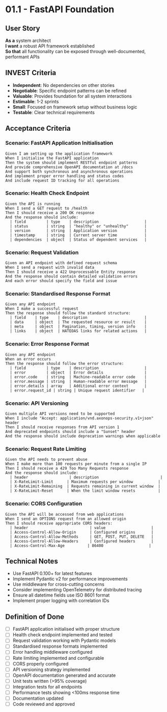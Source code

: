 # 01.1 - FastAPI Foundation

## User Story
**As a** system architect  
**I want** a robust API framework established  
**So that** all functionality can be exposed through well-documented, performant APIs

## INVEST Criteria
- **Independent**: No dependencies on other stories
- **Negotiable**: Specific endpoint patterns can be refined
- **Valuable**: Provides foundation for all system interactions
- **Estimable**: 1-2 sprints
- **Small**: Focused on framework setup without business logic
- **Testable**: Clear technical requirements

## Acceptance Criteria

### Scenario: FastAPI Application Initialisation
```gherkin
Given I am setting up the application framework
When I initialise the FastAPI application
Then the system should implement RESTful endpoint patterns
And provide comprehensive OpenAPI documentation at /docs
And support both synchronous and asynchronous operations
And implement proper error handling and status codes
And include request ID tracking for all operations
```

### Scenario: Health Check Endpoint
```gherkin
Given the API is running
When I send a GET request to /health
Then I should receive a 200 OK response
And the response should include:
  | field         | type    | description                    |
  | status        | string  | "healthy" or "unhealthy"       |
  | version       | string  | Application version            |
  | timestamp     | string  | Current server time            |
  | dependencies  | object  | Status of dependent services   |
```

### Scenario: Request Validation
```gherkin
Given an API endpoint with defined request schema
When I send a request with invalid data
Then I should receive a 422 Unprocessable Entity response
And the response should contain detailed validation errors
And each error should specify the field and issue
```

### Scenario: Standardised Response Format
```gherkin
Given any API endpoint
When I make a successful request
Then the response should follow the standard structure:
  | field    | type    | description                         |
  | data     | object  | The requested resource or result    |
  | meta     | object  | Pagination, timing, version info    |
  | links    | object  | HATEOAS links for related actions   |
```

### Scenario: Error Response Format
```gherkin
Given any API endpoint
When an error occurs
Then the response should follow the error structure:
  | field         | type    | description                    |
  | error         | object  | Error details                  |
  | error.code    | string  | Machine-readable error code    |
  | error.message | string  | Human-readable error message   |
  | error.details | array   | Additional error context       |
  | error.request_id | string | Unique request identifier   |
```

### Scenario: API Versioning
```gherkin
Given multiple API versions need to be supported
When I include "Accept: application/vnd.axonops-security.v1+json" header
Then I should receive responses from API version 1
And deprecated endpoints should include a "Sunset" header
And the response should include deprecation warnings when applicable
```

### Scenario: Request Rate Limiting
```gherkin
Given the API needs to prevent abuse
When I make more than 100 requests per minute from a single IP
Then I should receive a 429 Too Many Requests response
And the response should include:
  | header                  | description                           |
  | X-RateLimit-Limit      | Maximum requests per window           |
  | X-RateLimit-Remaining  | Requests remaining in current window  |
  | X-RateLimit-Reset      | When the limit window resets          |
```

### Scenario: CORS Configuration
```gherkin
Given the API will be accessed from web applications
When I send an OPTIONS request from an allowed origin
Then I should receive appropriate CORS headers:
  | header                           | value                    |
  | Access-Control-Allow-Origin      | Configured origins       |
  | Access-Control-Allow-Methods     | GET, POST, PUT, DELETE   |
  | Access-Control-Allow-Headers     | Configured headers       |
  | Access-Control-Max-Age          | 86400                    |
```

## Technical Notes
- Use FastAPI 0.100+ for latest features
- Implement Pydantic v2 for performance improvements
- Use middleware for cross-cutting concerns
- Consider implementing OpenTelemetry for distributed tracing
- Ensure all datetime fields use ISO 8601 format
- Implement proper logging with correlation IDs

## Definition of Done
- [ ] FastAPI application initialised with proper structure
- [ ] Health check endpoint implemented and tested
- [ ] Request validation working with Pydantic models
- [ ] Standardised response formats implemented
- [ ] Error handling middleware configured
- [ ] Rate limiting implemented and configurable
- [ ] CORS properly configured
- [ ] API versioning strategy implemented
- [ ] OpenAPI documentation generated and accurate
- [ ] Unit tests written (>95% coverage)
- [ ] Integration tests for all endpoints
- [ ] Performance tests showing <100ms response time
- [ ] Documentation updated
- [ ] Code reviewed and approved